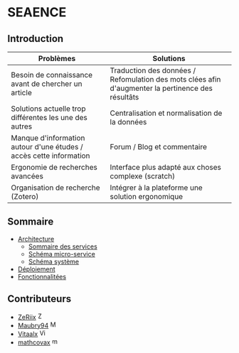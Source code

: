 # SEAENCE

## Introduction

| Problèmes | Solutions |
|----------|----------|
| Besoin de connaissance avant de chercher un article | Traduction des données / Refomulation des mots clées afin d'augmenter la pertinence des résultâts |
| Solutions actuelle trop différentes les une des autres | Centralisation et normalisation de la données |
| Manque d'information autour d'une études / accès cette information | Forum / Blog et commentaire |
| Ergonomie de recherches avancées | Interface plus adapté aux choses complexe (scratch) |
| Organisation de recherche (Zotero) | Intégrer à la plateforme une solution ergonomique |

## Sommaire

- [Architecture](docs/services/index.md)
	* [Sommaire des services](docs/services/index.md#sommaire-des-services)
	* [Schéma micro-service](docs/services/index.md#schéma-micro-service)
	* [Schéma système](docs/services/index.md#schéma-système)
- [Déploiement](docs/deploy/schema.md)
- [Fonctionnalitées](docs/features/)

## Contributeurs

- [ZeRiix](https://github.com/ZeRiix) <img style="border-radius: 100%" src="https://avatars.githubusercontent.com/u/70342449?v=4" width="16" alt="ZeRiix"/>
- [Maubry94](https://github.com/Maubry94) <img style="border-radius: 100%" src="https://avatars.githubusercontent.com/u/58041322?v=4" width="16" alt="Maubry94"/>
- [Vitaalx](https://github.com/Vitaalx) <img style="border-radius: 100%" src="https://avatars.githubusercontent.com/u/74609430?v=4" width="16" alt="Vitaalx"/>
- [mathcovax](https://github.com/mathcovax) <img style="border-radius: 100%" src="https://avatars.githubusercontent.com/u/98911237?v=4" width="16" alt="mathcovax"/>
